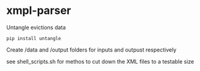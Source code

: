 # xmpl-parser
Untangle evictions data



```
pip install untangle
```

Create /data and /output folders for inputs and outpust respectively

see shell_scripts.sh for methos to cut down the XML files to a testable size
